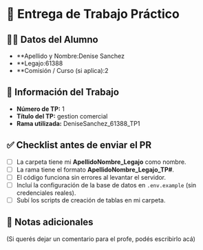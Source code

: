 # 📌 Entrega de Trabajo Práctico

## 🧑‍🎓 Datos del Alumno
- **Apellido y Nombre:Denise Sanchez 
- **Legajo:61388  
- **Comisión / Curso (si aplica):2

## 📘 Información del Trabajo
- **Número de TP:**  1
- **Título del TP:**  gestion comercial
- **Rama utilizada:**  DeniseSanchez_61388_TP1

## ✅ Checklist antes de enviar el PR
- [ ] La carpeta tiene mi **ApellidoNombre_Legajo** como nombre.  
- [ ] La rama tiene el formato **ApellidoNombre_Legajo_TP#**.  
- [ ] El código funciona sin errores al levantar el servidor.  
- [ ] Incluí la configuración de la base de datos en `.env.example` (sin credenciales reales).  
- [ ] Subí los scripts de creación de tablas en mi carpeta.  

## 📝 Notas adicionales
(Si querés dejar un comentario para el profe, podés escribirlo acá)
